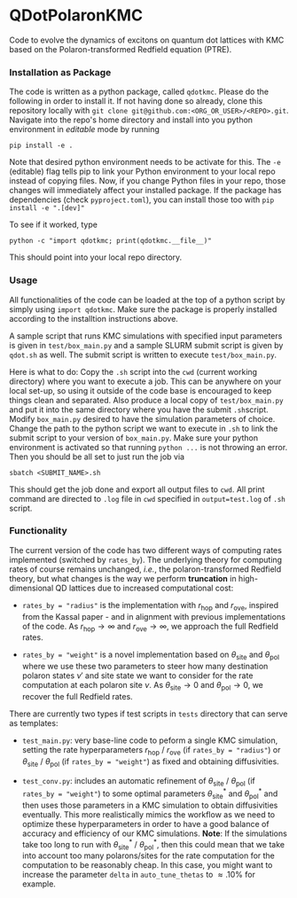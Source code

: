 # QDotPolaronKMC

Code to evolve the dynamics of excitons on quantum dot lattices with KMC based on the Polaron-transformed Redfield equation (PTRE).

### Installation as Package

The code is written as a python package, called `qdotkmc`. Please do the following in order to install it.
If not having done so already, clone this repository locally with `git clone git@github.com:<ORG_OR_USER>/<REPO>.git`. Navigate into the repo's home directory and install into you python environment in *editable* mode by running

```
pip install -e .
```

Note that desired python environment needs to be activate for this. The `-e` (editable) flag tells pip to link your Python environment to your local repo instead of copying files. Now, if you change Python files in your repo, those changes will immediately affect your installed package. If the package has dependencies (check `pyproject.toml`), you can install those too with `pip install -e ".[dev]"`

To see if it worked, type

```
python -c "import qdotkmc; print(qdotkmc.__file__)"
```
This should point into your local repo directory.


### Usage

All functionalities of the code can be loaded at the top of a python script by simply using `import qdotkmc`. Make sure the package is properly installed according to the installtion instructions above. 

A sample script that runs KMC simulations with specified input parameters is given in `test/box_main.py` and a sample SLURM submit script is given by `qdot.sh` as well. The submit script is written to execute `test/box_main.py`. 

Here is what to do: Copy the `.sh` script into the `cwd` (current working directory) where you want to execute a job. This can be anywhere on your local set-up, so using it outside of the code base is encouraged to keep things clean and separated. Also produce a local copy of `test/box_main.py` and put it into the same directory where you have the submit `.sh`script. Modify `box_main.py` desired to have the simulation parameters of choice. Change the path to the python script we want to execute in `.sh` to link the submit script to your version of `box_main.py`. Make sure your python environment is activated so that running `python ...` is not throwing an error. Then you should be all set to just run the job via

```
sbatch <SUBMIT_NAME>.sh
```

This should get the job done and export all output files to `cwd`. All print command are directed to `.log` file in `cwd` specified in `output=test.log` of `.sh` script.


### Functionality

The current version of the code has two different ways of computing rates implemented (switched by `rates_by`). The underlying theory for computing rates of course remains unchanged, *i.e.*, the polaron-transformed Redfield theory, but what changes is the way we perform **truncation** in high-dimensional QD lattices due to increased computational cost:

* `rates_by = "radius"` is the implementation with $r_\mathrm{hop}$ and $r_\mathrm{ove}$, inspired from the Kassal paper - and in alignment with previous implementations of the code. As $r_\mathrm{hop} \to \infty$ and $r_\mathrm{ove} \to \infty$, we approach the full Redfield rates.

* `rates_by = "weight"` is a novel implementation based on $\theta_\mathrm{site}$ and $\theta_\mathrm{pol}$ where we use these two parameters to steer how many destination polaron states $\nu'$ and site state we want to consider for the rate computation at each polaron site $\nu$. As $\theta_\mathrm{site} \to 0$ and $\theta_\mathrm{pol} \to 0$, we recover the full Redfield rates. 

There are currently two types if test scripts in `tests` directory that can serve as templates:

* `test_main.py`: very base-line code to peform a single KMC simulation, setting the rate hyperparameters $r_\mathrm{hop}$ / $r_\mathrm{ove}$ (if `rates_by = "radius"`) or $\theta_\mathrm{site}$ / $\theta_\mathrm{pol}$ (if `rates_by = "weight"`) as fixed and obtaining diffusivities.

* `test_conv.py`: includes an automatic refinement of $\theta_\mathrm{site}$ / $\theta_\mathrm{pol}$ (if `rates_by = "weight"`) to some optimal parameters  $\theta_\mathrm{site}^\ast$ and $\theta_\mathrm{pol}^\ast$ and then uses those parameters in a KMC simulation to obtain diffusivities eventually. This more realistically mimics the workflow as we need to optimize these hyperparameters in order to have a good balance of accuracy and efficiency of our KMC simulations. **Note**: If the simulations take too long to run with $\theta_\mathrm{site}^\ast$ / $\theta_\mathrm{pol}^\ast$, then this could mean that we take into account too many polarons/sites for the rate computation for the computation to be reasonably cheap. In this case, you might want to increase the parameter `delta` in `auto_tune_thetas` to $\approx. 10 \%$ for example. 